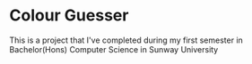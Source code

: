 # Colour Guesser
This is a project that I've completed during my first semester in Bachelor(Hons) Computer Science in Sunway University
